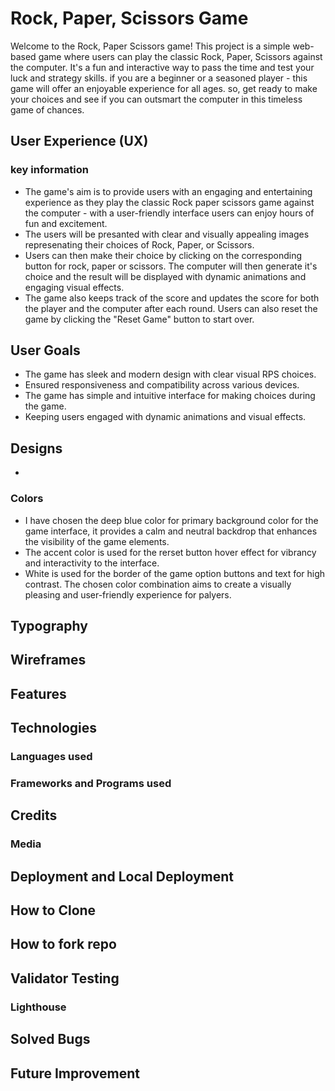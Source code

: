 # Rock, Paper, Scissors Game 

 Welcome to the Rock, Paper Scissors game! This project is a simple web-based game where users can play the classic Rock, Paper, Scissors against the computer. It's a fun and interactive way to pass the time and test your luck and strategy skills. if you are a beginner or a seasoned player - this game will offer an enjoyable experience for all ages. so, get ready to make your choices and see if you can outsmart the computer in this timeless game of chances. 

## User Experience (UX)
### key information

- The game's aim is to provide users with an engaging and entertaining experience as they play the classic Rock paper scissors game against the computer - with a user-friendly interface users can enjoy hours of fun and excitement. 
- The users will be presanted with clear and visually appealing images represenating their choices of Rock, Paper, or Scissors.
- Users can then make their choice by clicking on the corresponding button for rock, paper or scissors. The computer will then generate it's choice and the result will be displayed with dynamic animations and engaging visual effects. 
- The game also keeps track of the score and updates the score for both the player and the computer after each round. Users can also reset the game by clicking the "Reset Game" button to start over.

## User Goals

- The game has sleek and modern design with clear visual RPS choices.
- Ensured responsiveness and compatibility across various devices.
- The game has simple and intuitive interface for making choices during the game.
- Keeping users engaged with dynamic animations and visual effects.

## Designs 
- 

### Colors
- I have chosen the deep blue color for primary background color for the game interface, it provides a calm and neutral backdrop that enhances the visibility of the game elements.
- The accent color is used for the rerset button hover effect for vibrancy and interactivity to the interface.
- White is used for the border of the game option buttons and text for high contrast. The chosen color combination aims to create a visually pleasing and user-friendly experience for palyers. 

## Typography 

## Wireframes

## Features

## Technologies 
### Languages used

### Frameworks and Programs used

## Credits
### Media 

## Deployment and Local Deployment 

## How to Clone 

## How to fork repo

## Validator Testing 
### Lighthouse

## Solved Bugs

## Future Improvement 

